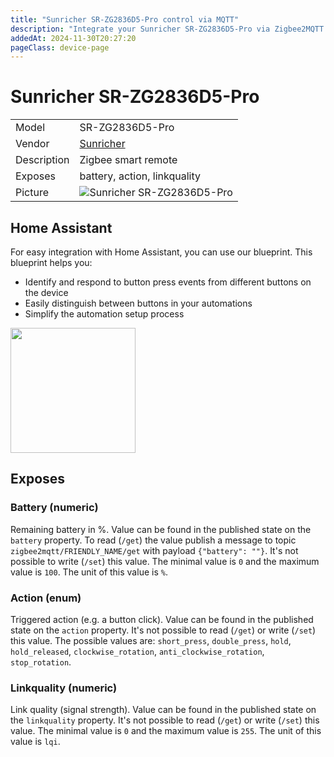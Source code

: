 ```yaml
---
title: "Sunricher SR-ZG2836D5-Pro control via MQTT"
description: "Integrate your Sunricher SR-ZG2836D5-Pro via Zigbee2MQTT with whatever smart home infrastructure you are using without the vendor's bridge or gateway."
addedAt: 2024-11-30T20:27:20
pageClass: device-page
---
```


<!-- !!!! -->
<!-- ATTENTION: This file is auto-generated through docgen! -->
<!-- You can only edit the "Notes"-Section between the two comment lines "Notes BEGIN" and "Notes END". -->
<!-- Do not use h1 or h2 heading within "## Notes"-Section. -->
<!-- !!!! -->

# Sunricher SR-ZG2836D5-Pro

|     |     |
|-----|-----|
| Model | SR-ZG2836D5-Pro  |
| Vendor  | [Sunricher](/supported-devices/#v=Sunricher)  |
| Description | Zigbee smart remote |
| Exposes | battery, action, linkquality |
| Picture | ![Sunricher SR-ZG2836D5-Pro](https://www.zigbee2mqtt.io/images/devices/SR-ZG2836D5-Pro.png) |

<!-- Notes BEGIN: You can edit here. Add "## Notes" headline if not already present. -->

## Home Assistant

For easy integration with Home Assistant, you can use our blueprint. This blueprint helps you:

- Identify and respond to button press events from different buttons on the device
- Easily distinguish between buttons in your automations
- Simplify the automation setup process

<a href="https://my.home-assistant.io/redirect/blueprint_import/?blueprint_url=https%3A%2F%2Fraw.githubusercontent.com%2Fmaginawin%2Fsr_ha_blueprints%2Frefs%2Fheads%2Fmain%2Fblueprints%2FSR-ZG2836D5-Pro%2Fbutton-trigger.yaml"><img src="https://my.home-assistant.io/badges/blueprint_import.svg" width="200"></a>

<!-- Notes END: Do not edit below this line -->

## Exposes

### Battery (numeric)
Remaining battery in %.
Value can be found in the published state on the `battery` property.
To read (`/get`) the value publish a message to topic `zigbee2mqtt/FRIENDLY_NAME/get` with payload `{"battery": ""}`.
It's not possible to write (`/set`) this value.
The minimal value is `0` and the maximum value is `100`.
The unit of this value is `%`.

### Action (enum)
Triggered action (e.g. a button click).
Value can be found in the published state on the `action` property.
It's not possible to read (`/get`) or write (`/set`) this value.
The possible values are: `short_press`, `double_press`, `hold`, `hold_released`, `clockwise_rotation`, `anti_clockwise_rotation`, `stop_rotation`.

### Linkquality (numeric)
Link quality (signal strength).
Value can be found in the published state on the `linkquality` property.
It's not possible to read (`/get`) or write (`/set`) this value.
The minimal value is `0` and the maximum value is `255`.
The unit of this value is `lqi`.
